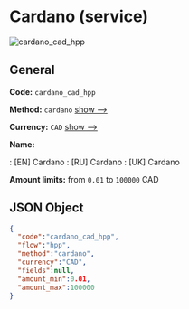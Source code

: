 
# Cardano (service) 
![cardano_cad_hpp](https://static.openfintech.io/payment_methods/cardano_cad_hpp/logo.svg?w=400&c=v0.59.26#w200)  

## General 
 
**Code:** `cardano_cad_hpp` 
 
**Method:** `cardano` 
 [show -->](/payment-methods/cardano/) 
 
**Currency:** `CAD` [show -->](/currencies/CAD/) 
 
**Name:** 
 
:	[EN] Cardano 
:	[RU] Cardano 
:	[UK] Cardano 
 
**Amount limits:** from `0.01` to `100000` CAD 

## JSON Object 

```json
{
  "code":"cardano_cad_hpp",
  "flow":"hpp",
  "method":"cardano",
  "currency":"CAD",
  "fields":null,
  "amount_min":0.01,
  "amount_max":100000
}
```  
